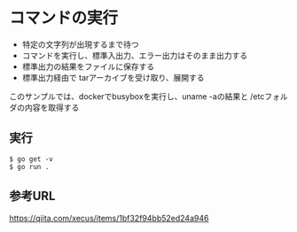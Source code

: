 # コマンドの実行

* 特定の文字列が出現するまで待つ
* コマンドを実行し、標準入出力、エラー出力はそのまま出力する
* 標準出力の結果をファイルに保存する
* 標準出力経由で tarアーカイブを受け取り、展開する

このサンプルでは、dockerでbusyboxを実行し、uname -aの結果と /etcフォルダの内容を取得する

## 実行

	$ go get -v
	$ go run .

## 参考URL

https://qiita.com/xecus/items/1bf32f94bb52ed24a946

